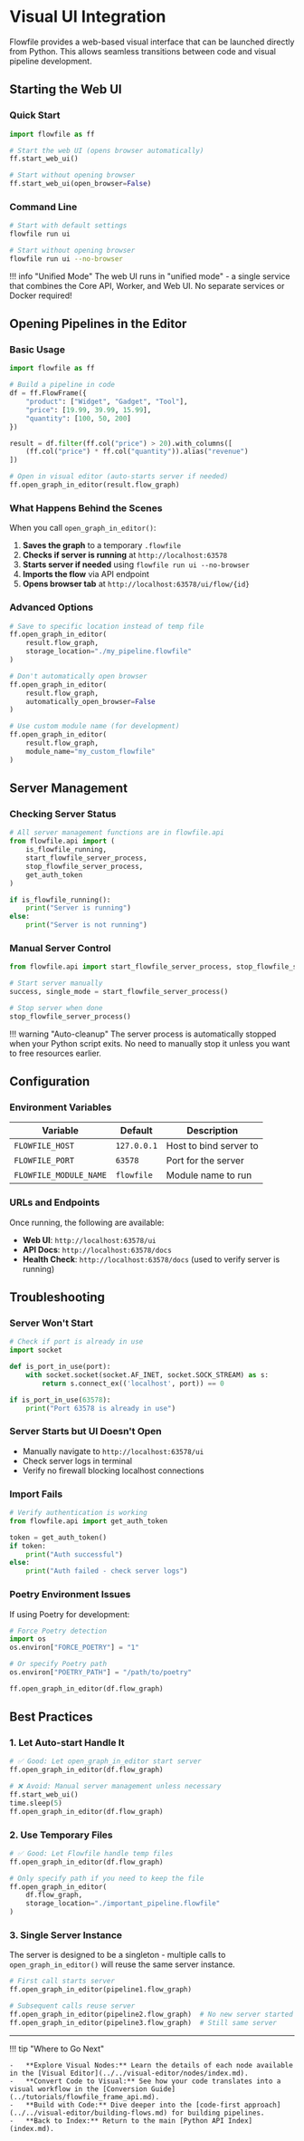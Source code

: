 # Visual UI Integration

Flowfile provides a web-based visual interface that can be launched directly from Python. This allows seamless transitions between code and visual pipeline development.

## Starting the Web UI

### Quick Start

```python
import flowfile as ff

# Start the web UI (opens browser automatically)
ff.start_web_ui()

# Start without opening browser
ff.start_web_ui(open_browser=False)
```

### Command Line

```bash
# Start with default settings
flowfile run ui

# Start without opening browser
flowfile run ui --no-browser
```

!!! info "Unified Mode"
    The web UI runs in "unified mode" - a single service that combines the Core API, Worker, and Web UI. No separate services or Docker required!

## Opening Pipelines in the Editor

### Basic Usage

```python
import flowfile as ff

# Build a pipeline in code
df = ff.FlowFrame({
    "product": ["Widget", "Gadget", "Tool"],
    "price": [19.99, 39.99, 15.99],
    "quantity": [100, 50, 200]
})

result = df.filter(ff.col("price") > 20).with_columns([
    (ff.col("price") * ff.col("quantity")).alias("revenue")
])

# Open in visual editor (auto-starts server if needed)
ff.open_graph_in_editor(result.flow_graph)
```

### What Happens Behind the Scenes

When you call `open_graph_in_editor()`:

1. **Saves the graph** to a temporary `.flowfile` 
2. **Checks if server is running** at `http://localhost:63578`
3. **Starts server if needed** using `flowfile run ui --no-browser`
4. **Imports the flow** via API endpoint
5. **Opens browser tab** at `http://localhost:63578/ui/flow/{id}`

### Advanced Options

```python
# Save to specific location instead of temp file
ff.open_graph_in_editor(
    result.flow_graph,
    storage_location="./my_pipeline.flowfile"
)

# Don't automatically open browser
ff.open_graph_in_editor(
    result.flow_graph,
    automatically_open_browser=False
)

# Use custom module name (for development)
ff.open_graph_in_editor(
    result.flow_graph,
    module_name="my_custom_flowfile"
)
```

## Server Management

### Checking Server Status

```python
# All server management functions are in flowfile.api
from flowfile.api import (
    is_flowfile_running,
    start_flowfile_server_process, 
    stop_flowfile_server_process,
    get_auth_token
)

if is_flowfile_running():
    print("Server is running")
else:
    print("Server is not running")
```

### Manual Server Control

```python
from flowfile.api import start_flowfile_server_process, stop_flowfile_server_process

# Start server manually
success, single_mode = start_flowfile_server_process()

# Stop server when done
stop_flowfile_server_process()
```

!!! warning "Auto-cleanup"
    The server process is automatically stopped when your Python script exits. No need to manually stop it unless you want to free resources earlier.

## Configuration

### Environment Variables

| Variable | Default | Description |
|----------|---------|-------------|
| `FLOWFILE_HOST` | `127.0.0.1` | Host to bind server to |
| `FLOWFILE_PORT` | `63578` | Port for the server |
| `FLOWFILE_MODULE_NAME` | `flowfile` | Module name to run |

### URLs and Endpoints

Once running, the following are available:

- **Web UI**: `http://localhost:63578/ui`
- **API Docs**: `http://localhost:63578/docs`
- **Health Check**: `http://localhost:63578/docs` (used to verify server is running)

## Troubleshooting

### Server Won't Start

```python
# Check if port is already in use
import socket

def is_port_in_use(port):
    with socket.socket(socket.AF_INET, socket.SOCK_STREAM) as s:
        return s.connect_ex(('localhost', port)) == 0

if is_port_in_use(63578):
    print("Port 63578 is already in use")
```

### Server Starts but UI Doesn't Open

- Manually navigate to `http://localhost:63578/ui`
- Check server logs in terminal
- Verify no firewall blocking localhost connections

### Import Fails

```python
# Verify authentication is working
from flowfile.api import get_auth_token

token = get_auth_token()
if token:
    print("Auth successful")
else:
    print("Auth failed - check server logs")
```

### Poetry Environment Issues

If using Poetry for development:

```python
# Force Poetry detection
import os
os.environ["FORCE_POETRY"] = "1"

# Or specify Poetry path
os.environ["POETRY_PATH"] = "/path/to/poetry"

ff.open_graph_in_editor(df.flow_graph)
```

## Best Practices

### 1. Let Auto-start Handle It

```python
# ✅ Good: Let open_graph_in_editor start server
ff.open_graph_in_editor(df.flow_graph)

# ❌ Avoid: Manual server management unless necessary
ff.start_web_ui()
time.sleep(5)
ff.open_graph_in_editor(df.flow_graph)
```

### 2. Use Temporary Files

```python
# ✅ Good: Let Flowfile handle temp files
ff.open_graph_in_editor(df.flow_graph)

# Only specify path if you need to keep the file
ff.open_graph_in_editor(
    df.flow_graph,
    storage_location="./important_pipeline.flowfile"
)
```

### 3. Single Server Instance

The server is designed to be a singleton - multiple calls to `open_graph_in_editor()` will reuse the same server instance.

```python
# First call starts server
ff.open_graph_in_editor(pipeline1.flow_graph)

# Subsequent calls reuse server
ff.open_graph_in_editor(pipeline2.flow_graph)  # No new server started
ff.open_graph_in_editor(pipeline3.flow_graph)  # Still same server
```

---

!!! tip "Where to Go Next"

    -   **Explore Visual Nodes:** Learn the details of each node available in the [Visual Editor](../../visual-editor/nodes/index.md).
    -   **Convert Code to Visual:** See how your code translates into a visual workflow in the [Conversion Guide](../tutorials/flowfile_frame_api.md).
    -   **Build with Code:** Dive deeper into the [code-first approach](../../visual-editor/building-flows.md) for building pipelines.
    -   **Back to Index:** Return to the main [Python API Index](index.md).